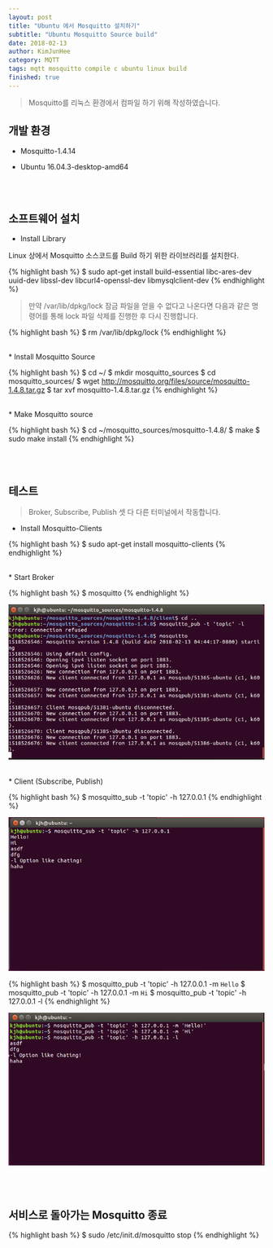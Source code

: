 ```yaml
---
layout: post
title: "Ubuntu 에서 Mosquitto 설치하기"
subtitle: "Ubuntu Mosquitto Source build"
date: 2018-02-13
author: KimJunHee
category: MQTT
tags: mqtt mosquitto compile c ubuntu linux build
finished: true
---
```


> Mosquitto를 리눅스 환경에서 컴파일 하기 위해 작성하였습니다.

## 개발 환경

* Mosquitto-1.4.14

* Ubuntu 16.04.3-desktop-amd64


<br/><br/>
## 소프트웨어 설치

* Install Library

Linux 상에서 Mosquitto 소스코드를 Build 하기 위한 라이브러리를 설치한다.

{% highlight bash %}
$ sudo apt-get install build-essential libc-ares-dev uuid-dev libssl-dev libcurl4-openssl-dev libmysqlclient-dev
{% endhighlight %}

> 만약 /var/lib/dpkg/lock 잠금 파일을 얻을 수 없다고 나온다면 다음과 같은 명령어를 통해 lock 파일 삭제를 진행한 후 다시 진행합니다.

{% highlight bash %}
$ rm /var/lib/dpkg/lock
{% endhighlight %}

<br/>
* Install Mosquitto Source

{% highlight bash %}
$ cd ~/
$ mkdir mosquitto_sources
$ cd mosquitto_sources/
$ wget http://mosquitto.org/files/source/mosquitto-1.4.8.tar.gz
$ tar xvf mosquitto-1.4.8.tar.gz
{% endhighlight %}

<br/>
* Make Mosquitto source

{% highlight bash %}
$ cd ~/mosquitto_sources/mosquitto-1.4.8/
$ make
$ sudo make install
{% endhighlight %}

<br/><br/>
## 테스트

> Broker, Subscribe, Publish 셋 다 다른 터미널에서 작동합니다.

* Install Mosquitto-Clients

{% highlight bash %}
$ sudo apt-get install mosquitto-clients
{% endhighlight %}

<br/>
* Start Broker

{% highlight bash %}
$ mosquitto
{% endhighlight %}

![MQTT](/img/mqtt/2/broker.png)

<br/>
* Client (Subscribe, Publish)

{% highlight bash %}
$ mosquitto_sub -t 'topic' -h 127.0.0.1
{% endhighlight %}

![MQTT](/img/mqtt/2/sub.png)

{% highlight bash %}
$ mosquitto_pub -t 'topic' -h 127.0.0.1 -m `Hello`
$ mosquitto_pub -t 'topic' -h 127.0.0.1 -m `Hi`
$ mosquitto_pub -t 'topic' -h 127.0.0.1 -l
{% endhighlight %}

![MQTT](/img/mqtt/2/pub.png)

<br/><br/>
## 서비스로 돌아가는 Mosquitto 종료

{% highlight bash %}
$ sudo /etc/init.d/mosquitto stop
{% endhighlight %}

